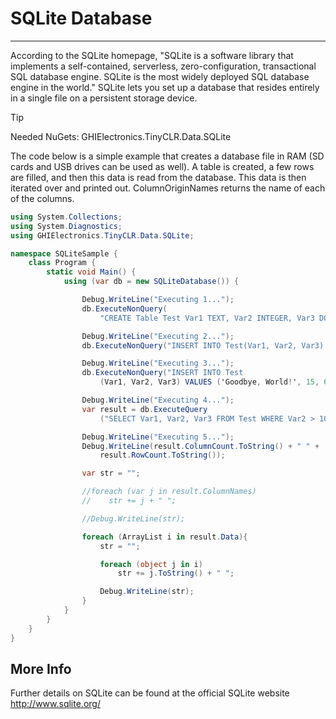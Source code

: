 # SQLite Database
---
According to the SQLite homepage, "SQLite is a software library that implements a self-contained, serverless, zero-configuration, transactional SQL database engine. SQLite is the most widely deployed SQL database engine in the world." SQLite lets you set up a database that resides entirely in a single file on a persistent storage device.

> [!TIP]
> Needed NuGets: GHIElectronics.TinyCLR.Data.SQLite

The code below is a simple example that creates a database file in RAM (SD cards and USB drives can be used as well). A table is created, a few rows are filled, and then this data is read from the database. This data is then iterated over and printed out. ColumnOriginNames returns the name of each of the columns.

```cs
using System.Collections;
using System.Diagnostics;
using GHIElectronics.TinyCLR.Data.SQLite;

namespace SQLiteSample {
    class Program {
        static void Main() {
            using (var db = new SQLiteDatabase()) {

                Debug.WriteLine("Executing 1...");
                db.ExecuteNonQuery(
                    "CREATE Table Test Var1 TEXT, Var2 INTEGER, Var3 DOUBLE);");

                Debug.WriteLine("Executing 2...");
                db.ExecuteNonQuery("INSERT INTO Test(Var1, Var2, Var3) VALUES ('Hello, World!', 25, 3.14);");

                Debug.WriteLine("Executing 3...");
                db.ExecuteNonQuery("INSERT INTO Test
                    (Var1, Var2, Var3) VALUES ('Goodbye, World!', 15, 6.28);");

                Debug.WriteLine("Executing 4...");
                var result = db.ExecuteQuery
                    ("SELECT Var1, Var2, Var3 FROM Test WHERE Var2 > 10;");

                Debug.WriteLine("Executing 5...");
                Debug.WriteLine(result.ColumnCount.ToString() + " " +
                    result.RowCount.ToString());

                var str = "";

                //foreach (var j in result.ColumnNames)
                //    str += j + " ";

                //Debug.WriteLine(str);

                foreach (ArrayList i in result.Data){
                    str = "";

                    foreach (object j in i)
                        str += j.ToString() + " ";

                    Debug.WriteLine(str);
                }
            }
        }
    }
}
``` 

## More Info
Further details on SQLite can be found at the official SQLite website http://www.sqlite.org/
